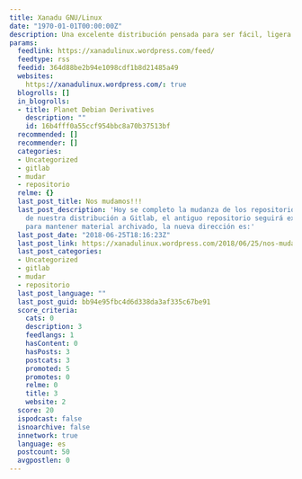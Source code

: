```yaml
---
title: Xanadu GNU/Linux
date: "1970-01-01T00:00:00Z"
description: Una excelente distribución pensada para ser fácil, ligera y segura...
params:
  feedlink: https://xanadulinux.wordpress.com/feed/
  feedtype: rss
  feedid: 364d88be2b94e1098cdf1b8d21485a49
  websites:
    https://xanadulinux.wordpress.com/: true
  blogrolls: []
  in_blogrolls:
  - title: Planet Debian Derivatives
    description: ""
    id: 16b4fff0a55ccf954bbc8a70b37513bf
  recommended: []
  recommender: []
  categories:
  - Uncategorized
  - gitlab
  - mudar
  - repositorio
  relme: {}
  last_post_title: Nos mudamos!!!
  last_post_description: 'Hoy se completo la mudanza de los repositorios de código
    de nuestra distribución a Gitlab, el antiguo repositorio seguirá existiendo pero
    para mantener material archivado, la nueva dirección es:'
  last_post_date: "2018-06-25T18:16:23Z"
  last_post_link: https://xanadulinux.wordpress.com/2018/06/25/nos-mudamos/
  last_post_categories:
  - Uncategorized
  - gitlab
  - mudar
  - repositorio
  last_post_language: ""
  last_post_guid: bb94e95fbc4d6d338da3af335c67be91
  score_criteria:
    cats: 0
    description: 3
    feedlangs: 1
    hasContent: 0
    hasPosts: 3
    postcats: 3
    promoted: 5
    promotes: 0
    relme: 0
    title: 3
    website: 2
  score: 20
  ispodcast: false
  isnoarchive: false
  innetwork: true
  language: es
  postcount: 50
  avgpostlen: 0
---
```

